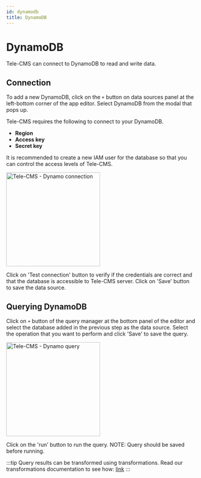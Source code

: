 ```yaml
---
id: dynamodb
title: DynamoDB
---
```


# DynamoDB

Tele-CMS can connect to DynamoDB to read and write data.

## Connection

To add a new DynamoDB, click on the `+` button on data sources panel at the left-bottom corner of the app editor. Select DynamoDB from the modal that pops up.

Tele-CMS requires the following to connect to your DynamoDB.

- **Region**
- **Access key**
- **Secret key**

It is recommended to create a new IAM user for the database so that you can control the access levels of Tele-CMS.

<img className="screenshot-full" src="/img/datasource-reference/dynamo-connect.png" alt="Tele-CMS - Dynamo connection" height="250"/>

Click on 'Test connection' button to verify if the credentials are correct and that the database is accessible to Tele-CMS server. Click on 'Save' button to save the data source.

## Querying DynamoDB

Click on `+` button of the query manager at the bottom panel of the editor and select the database added in the previous step as the data source. Select the operation that you want to perform and click 'Save' to save the query.

<img className="screenshot-full" src="/img/datasource-reference/dynamo-query.png" alt="Tele-CMS - Dynamo query" height="250"/>

Click on the 'run' button to run the query. NOTE: Query should be saved before running.

:::tip
Query results can be transformed using transformations. Read our transformations documentation to see how: [link](/docs/tutorial/transformations)
:::
